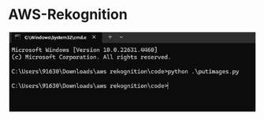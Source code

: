 # AWS-Rekognition
<p align="center">
  <img src="\Steps Images\Screenshot 2024-12-02 175351.png" alt="Project Screenshot" width="500">
</p>

